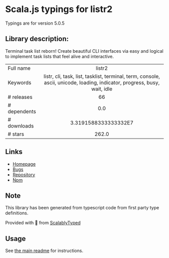 
# Scala.js typings for listr2

Typings are for version 5.0.5

## Library description:
Terminal task list reborn! Create beautiful CLI interfaces via easy and logical to implement task lists that feel alive and interactive.

|                    |                 |
| ------------------ | :-------------: |
| Full name          | listr2 |
| Keywords           | listr, cli, task, list, tasklist, terminal, term, console, ascii, unicode, loading, indicator, progress, busy, wait, idle |
| # releases         | 66 |
| # dependents       | 0.0 |
| # downloads        | 3.3191588333333332E7 |
| # stars            | 262.0 |

## Links
- [Homepage](https://github.com/cenk1cenk2/listr2#readme)
- [Bugs](https://github.com/cenk1cenk2/listr2/issues)
- [Repository](https://github.com/cenk1cenk2/listr2)
- [Npm](https://www.npmjs.com/package/listr2)
    


## Note
This library has been generated from typescript code from first party type definitions.

Provided with :purple_heart: from [ScalablyTyped](https://github.com/oyvindberg/ScalablyTyped)

## Usage
See [the main readme](../../readme.md) for instructions.


